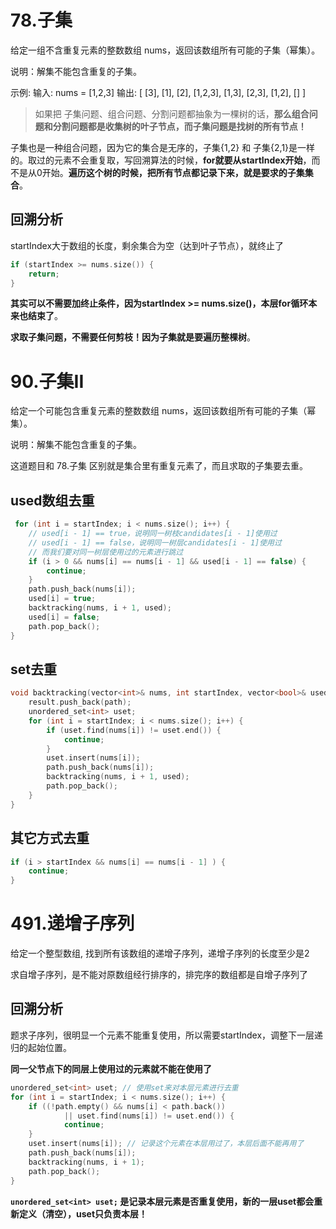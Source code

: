 # 78.子集

给定一组不含重复元素的整数数组 nums，返回该数组所有可能的子集（幂集）。

说明：解集不能包含重复的子集。

示例: 输入: nums = [1,2,3] 输出: [ [3],  [1],  [2],  [1,2,3],  [1,3],  [2,3],  [1,2],  [] ]

> 如果把 子集问题、组合问题、分割问题都抽象为一棵树的话，**那么组合问题和分割问题都是收集树的叶子节点，而子集问题是找树的所有节点！**

子集也是一种组合问题，因为它的集合是无序的，子集{1,2} 和 子集{2,1}是一样的。取过的元素不会重复取，写回溯算法的时候，**for就要从startIndex开始**，而不是从0开始。**遍历这个树的时候，把所有节点都记录下来，就是要求的子集集合**。

## 回溯分析

startIndex大于数组的长度，剩余集合为空（达到叶子节点），就终止了

```c++
if (startIndex >= nums.size()) {
    return;
}
```

**其实可以不需要加终止条件，因为startIndex >= nums.size()，本层for循环本来也结束了**。

**求取子集问题，不需要任何剪枝！因为子集就是要遍历整棵树**。

# 90.子集II

给定一个可能包含重复元素的整数数组 nums，返回该数组所有可能的子集（幂集）。

说明：解集不能包含重复的子集。

这道题目和 78.子集 区别就是集合里有重复元素了，而且求取的子集要去重。

## used数组去重

```c++
 for (int i = startIndex; i < nums.size(); i++) {
    // used[i - 1] == true，说明同一树枝candidates[i - 1]使用过
    // used[i - 1] == false，说明同一树层candidates[i - 1]使用过
    // 而我们要对同一树层使用过的元素进行跳过
    if (i > 0 && nums[i] == nums[i - 1] && used[i - 1] == false) {
        continue;
    }
    path.push_back(nums[i]);
    used[i] = true;
    backtracking(nums, i + 1, used);
    used[i] = false;
    path.pop_back();
}
```

## set去重

```c++
void backtracking(vector<int>& nums, int startIndex, vector<bool>& used) {
    result.push_back(path);
    unordered_set<int> uset;
    for (int i = startIndex; i < nums.size(); i++) {
        if (uset.find(nums[i]) != uset.end()) {
            continue;
        }
        uset.insert(nums[i]);
        path.push_back(nums[i]);
        backtracking(nums, i + 1, used);
        path.pop_back();
    }
}
```

## 其它方式去重

```c++
if (i > startIndex && nums[i] == nums[i - 1] ) {
	continue;
}
```

# 491.递增子序列

给定一个整型数组, 找到所有该数组的递增子序列，递增子序列的长度至少是2

求自增子序列，是不能对原数组经行排序的，排完序的数组都是自增子序列了

## 回溯分析

题求子序列，很明显一个元素不能重复使用，所以需要startIndex，调整下一层递归的起始位置。

**同一父节点下的同层上使用过的元素就不能在使用了**

```c++
unordered_set<int> uset; // 使用set来对本层元素进行去重
for (int i = startIndex; i < nums.size(); i++) {
    if ((!path.empty() && nums[i] < path.back())
            || uset.find(nums[i]) != uset.end()) {
            continue;
    }
    uset.insert(nums[i]); // 记录这个元素在本层用过了，本层后面不能再用了
    path.push_back(nums[i]);
    backtracking(nums, i + 1);
    path.pop_back();
}
```

**`unordered_set<int> uset;` 是记录本层元素是否重复使用，新的一层uset都会重新定义（清空），uset只负责本层！**
